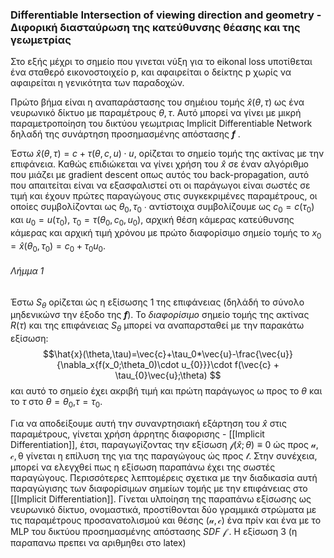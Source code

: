 ### Differentiable Intersection of viewing direction and geometry - Διφορική διασταύρωση της κατεύθυνσης θέασης και της γεωμετρίας

Στο εξής μέχρι το σημείο που γινεται νύξη για το eikonal loss υποτίθεται ένα σταθερό εικονοστοιχείο p, και αφαιρείται ο δείκτης p χωρίς να αφαιρείται η γενικότητα των παραδοχών.

Πρώτο βήμα είναι η αναπαράστασης του σημέιου τομής $\hat{x}(\theta,\tau)$ ως ένα νευρωνικό δίκτυο με παραμέτρους $\theta,\tau$. Αυτό μπορεί να γίνει με μικρή παραμετροποίηση του δικτύου γεωμτριας Implicit Differentiable Network δηλαδή της συνάρτηση προσημασμένης απόστασης ***f*** . 

Έστω $\hat{x}(\theta,\tau) = c+\tau(\theta,c,u)\cdot u$, ορίζεται το σημείο τομής της ακτίνας με την επιφάνεια. Καθώς επιδιώκεται να γίνει χρήση του $\hat{x}$ σε έναν αλγόριθμο που μιάζει με gradient descent οπως αυτός του  back-propagation, αυτό που απαιτείται είναι να εξασφαλιστεί οτι οι παράγωγοι είναι σωστές σε τιμή και έχουν πρώτες παραγώγους στις συγκεκριμένες παραμέτρους, οι οποίες συμβολίζονται ως $\theta_{0},\tau_{0}$ ∙ αντίστοιχα συμβολίζουμε ως $c_{0} = c(\tau_{0})$ και $u_{0} = u(\tau_{0})$, $\tau_{0} = \tau(\theta_{0},c_{0},u_{0})$, αρχική θέση κάμερας κατεύθυνσης κάμερας και αρχική τιμή χρόνου με πρώτο διαφορίσιμο  σημείο τομής το $x_0 = \hat{x}(\theta_0,\tau_0) = c_0 + \tau_{0}u_{0}$.


###### Λήμμα 1  
Έστω $S_\theta$ ορίζεται ώς η εξίσωσης 1 της επιφάνειας (δηλάδή το σύνολο μηδενικώνσ την έξοδο της ***f***). Το *διαφορίσιμο* σημείο τομής της ακτίνας $R(\tau)$ και της επιφάνειας $S_\theta$ μπορεί να αναπαρσταθεί με την παρακάτω εξίσωση: $$\hat{x}(\theta,\tau)=\vec{c}+\tau_0*\vec{u}-\frac{\vec{u}}{\nabla_x{f(x_0;\theta_0)\cdot u_{0}}}\cdot f(\vec{c} + \tau_{0}\vec{u};\theta) $$
και αυτό το σημείο έχει ακριβή τιμή και  πρώτη  παράγωγος ω προς το $\theta$  και το $\tau$ στο $\theta = \theta_0$,$\tau = \tau_0$.

Για να αποδείξουμε αυτή την συνανρτησιακή εξάρτηση του $\hat{x}$ στις παραμέτρους, γίνεται χρήση άρρητης διαφορισης - [[Implicit Differentiation]], έτσι, παραγωγίζοντας την εξίσωση $\mathcal{f}(\hat{x};\theta) \equiv 0$  ώς προς $\mathcal{u}, \mathcal{c}, \mathcal{\theta}$ γίνεται η επίλυση της για της παραγώγους ώς προς $\mathcal{t}$. Στην συνέχεια, μπορεί να ελεγχθεί πως η εξίσωση παραπάνω έχει της σωστές παραγώγους. Περισσότερες λεπτομέρεις σχετικα με την διαδικασία αυτή παραγώγισης των διαφορίσιμων σημείων τομής με την επιφάνειας στο [[Implicit Differentiation]]. Γίνεται υλποίηση της παραπάνω εξίσωσης ως νευρωνικό δίκτυο, ονομαστικά, προστίθονται δύο γραμμικά στρώματα με τις παραμέτρους  προσανατολισμού και θέσης ($\mathcal{u}, \mathcal{c}$)  ένα πρίν και ένα με το MLP του δικτύου προσημασμένης απόστασης *SDF*  $\mathcal{f}$ .  Η εξίσωση 3 (η παραπανω πρεπει να αριθμηθει στο latex) 